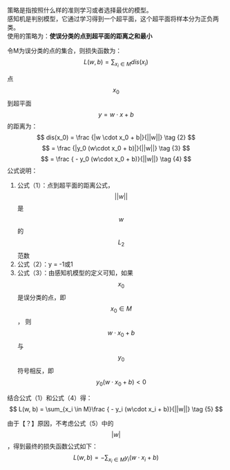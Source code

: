 策略是指按照什么样的准则学习或者选择最优的模型。  
感知机是判别模型，它通过学习得到一个超平面，这个超平面将样本分为正负两类。  
使用的策略为：**使误分类的点到超平面的距离之和最小**

令M为误分类的点的集合，则损失函数为：
$$
L(w, b) = \sum_{x_i \in M}dis(x_i)  \tag {1}
$$

点$$x_0$$到超平面$$y = w \cdot x + b$$的距离为：  
$$
dis(x_0) = \frac {|w \cdot x_0 + b|}{||w||} \tag {2}
$$
$$
 = \frac {|y_0 (w\cdot x_0 + b)|}{||w||}    \tag {3}
$$
$$
 = \frac { - y_0 (w\cdot x_0 + b)}{||w||}   \tag {4}
$$
公式说明：  
1. 公式（1）：点到超平面的距离公式，$$||w||$$是$$w$$的$$L_2$$范数  
2. 公式（2）：y = -1或1
3. 公式（3）：由感知机模型的定义可知，如果$$x_0$$是误分类的点，即$$x_0 \in M$$， 则$$w\cdot x_0 + b$$与$$y_0$$符号相反，即$$y_0 (w\cdot x_0 + b) < 0$$

结合公式（1）和公式（4）得：  
$$
L(w, b) = \sum_{x_i \in M}\frac { - y_i (w\cdot x_i + b)}{||w||}   \tag {5}
$$

由于【？】原因，不考虑公式（5）中的$$|w|$$，得到最终的损失函数公式如下：
$$
L(w, b) = - \sum_{x_i \in M}y_i (w \cdot x_i + b)  \tag {6}
$$

